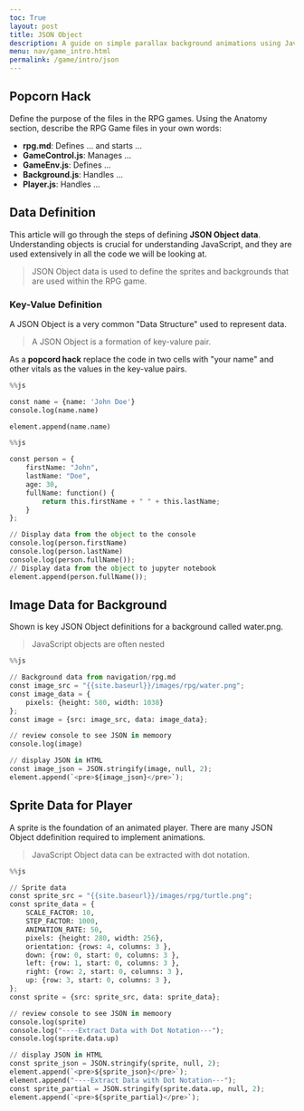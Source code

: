 ```yaml
---
toc: True
layout: post
title: JSON Object
description: A guide on simple parallax background animations using Javascript, and how to implement them into games
menu: nav/game_intro.html
permalink: /game/intro/json
---
```


## Popcorn Hack

Define the purpose of the files in the RPG games. Using the Anatomy section, describe the RPG Game files in your own words:

- **rpg.md**: Defines ... and starts ...
- **GameControl.js**: Manages ... 
- **GameEnv.js**: Defines ...
- **Background.js**: Handles ...
- **Player.js**: Handles ...

## Data Definition
This article will go through the steps of defining **JSON Object data**.  Understanding objects is crucial for understanding JavaScript, and they are used extensively in all the code we will be looking at.

> JSON Object  data is used to define the sprites and backgrounds that are used within the RPG game.

### Key-Value Definition
A JSON Object is a very common "Data Structure" used to represent data.

> A JSON Object is a formation of key-valure pair.

As a **popcord hack** replace the code in two cells with "your name" and other vitals as the values in the key-value pairs.


```python
%%js

const name = {name: 'John Doe'}
console.log(name.name)

element.append(name.name)

```


```python
%%js

const person = {
    firstName: "John",
    lastName: "Doe",
    age: 30,
    fullName: function() {
        return this.firstName + " " + this.lastName;
    }
};

// Display data from the object to the console
console.log(person.firstName)
console.log(person.lastName)
console.log(person.fullName());
// Display data from the object to jupyter notebook 
element.append(person.fullName());
```

## Image Data for Background
Shown is key JSON Object definitions for a background called water.png.

> JavaScript objects are often nested


```python
%%js

// Background data from navigation/rpg.md
const image_src = "{{site.baseurl}}/images/rpg/water.png";
const image_data = {
    pixels: {height: 580, width: 1038}
};
const image = {src: image_src, data: image_data};

// review console to see JSON in memoory
console.log(image)

// display JSON in HTML
const image_json = JSON.stringify(image, null, 2);
element.append(`<pre>${image_json}</pre>`);
```

## Sprite Data for Player
A sprite is the foundation of an animated player.  There are many JSON Object ddefinition required to implement animations.

> JavaScript Object data can be extracted with dot notation.


```python
%%js

// Sprite data
const sprite_src = "{{site.baseurl}}/images/rpg/turtle.png";
const sprite_data = {
    SCALE_FACTOR: 10,
    STEP_FACTOR: 1000,
    ANIMATION_RATE: 50,
    pixels: {height: 280, width: 256},
    orientation: {rows: 4, columns: 3 },
    down: {row: 0, start: 0, columns: 3 },
    left: {row: 1, start: 0, columns: 3 },
    right: {row: 2, start: 0, columns: 3 },
    up: {row: 3, start: 0, columns: 3 },
};
const sprite = {src: sprite_src, data: sprite_data};

// review console to see JSON in memoory
console.log(sprite)
console.log("----Extract Data with Dot Notation---");
console.log(sprite.data.up)

// display JSON in HTML
const sprite_json = JSON.stringify(sprite, null, 2);
element.append(`<pre>${sprite_json}</pre>`);
element.append("----Extract Data with Dot Notation---");
const sprite_partial = JSON.stringify(sprite.data.up, null, 2);
element.append(`<pre>${sprite_partial}</pre>`);

```
